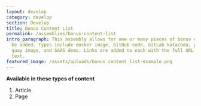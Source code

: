 ```yaml
---
layout: develop
category: develop
section: Develop
title: Bonus Content List
permalink: /assemblies/bonus-content-list
intro_paragraph: This assembly allows for one or many pieces of bonus content to
  be added. Types include docker image, GitHub code, GitLab katacoda, podcast,
  quay image, and SAAS demo. Links are added to each with the full URL and link
  text.
featured_image: /assets/uploads/bonus_content_list-example.png
---
```


**Available in these types of content**

1. Article
2. Page
